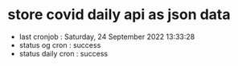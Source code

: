# store covid daily api as json data

- last cronjob : Saturday, 24 September 2022 13:33:28
- status og cron : success
- status daily cron : success
      
      